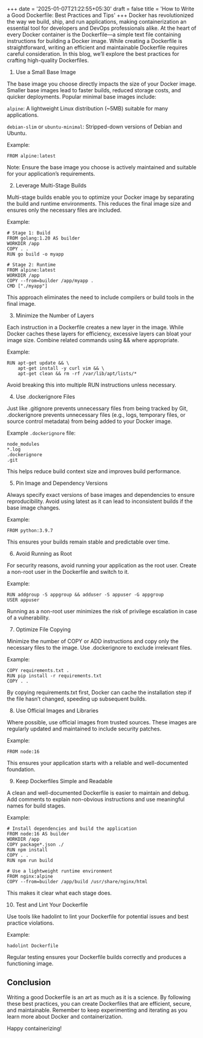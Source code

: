+++
date = '2025-01-07T21:22:55+05:30'
draft = false
title = 'How to Write a Good Dockerfile: Best Practices and Tips'
+++
Docker has revolutionized the way we build, ship, and run applications, making containerization an essential tool for developers and DevOps professionals alike. At the heart of every Docker container is the Dockerfile—a simple text file containing instructions for building a Docker image. While creating a Dockerfile is straightforward, writing an efficient and maintainable Dockerfile requires careful consideration. In this blog, we’ll explore the best practices for crafting high-quality Dockerfiles.

1. Use a Small Base Image

The base image you choose directly impacts the size of your Docker image. Smaller base images lead to faster builds, reduced storage costs, and quicker deployments. Popular minimal base images include:

`alpine`: A lightweight Linux distribution (~5MB) suitable for many applications.

`debian-slim` or `ubuntu-minimal`: Stripped-down versions of Debian and Ubuntu.

Example:
```
FROM alpine:latest
```
Note: Ensure the base image you choose is actively maintained and suitable for your application’s requirements.

2. Leverage Multi-Stage Builds

Multi-stage builds enable you to optimize your Docker image by separating the build and runtime environments. This reduces the final image size and ensures only the necessary files are included.

Example:
```
# Stage 1: Build
FROM golang:1.20 AS builder
WORKDIR /app
COPY . .
RUN go build -o myapp

# Stage 2: Runtime
FROM alpine:latest
WORKDIR /app
COPY --from=builder /app/myapp .
CMD ["./myapp"]
```
This approach eliminates the need to include compilers or build tools in the final image.

3. Minimize the Number of Layers

Each instruction in a Dockerfile creates a new layer in the image. While Docker caches these layers for efficiency, excessive layers can bloat your image size. Combine related commands using && where appropriate.

Example:
```
RUN apt-get update && \
    apt-get install -y curl vim && \
    apt-get clean && rm -rf /var/lib/apt/lists/*
```
Avoid breaking this into multiple RUN instructions unless necessary.

4. Use .dockerignore Files

Just like .gitignore prevents unnecessary files from being tracked by Git, .dockerignore prevents unnecessary files (e.g., logs, temporary files, or source control metadata) from being added to your Docker image.

Example `.dockerignore` file:
```
node_modules
*.log
.dockerignore
.git
```
This helps reduce build context size and improves build performance.

5. Pin Image and Dependency Versions

Always specify exact versions of base images and dependencies to ensure reproducibility. Avoid using latest as it can lead to inconsistent builds if the base image changes.

Example:
```
FROM python:3.9.7
```
This ensures your builds remain stable and predictable over time.

6. Avoid Running as Root

For security reasons, avoid running your application as the root user. Create a non-root user in the Dockerfile and switch to it.

Example:
```
RUN addgroup -S appgroup && adduser -S appuser -G appgroup
USER appuser
```
Running as a non-root user minimizes the risk of privilege escalation in case of a vulnerability.

7. Optimize File Copying

Minimize the number of COPY or ADD instructions and copy only the necessary files to the image. Use .dockerignore to exclude irrelevant files.

Example:
```
COPY requirements.txt .
RUN pip install -r requirements.txt
COPY . .
```
By copying requirements.txt first, Docker can cache the installation step if the file hasn’t changed, speeding up subsequent builds.

8. Use Official Images and Libraries

Where possible, use official images from trusted sources. These images are regularly updated and maintained to include security patches.

Example:
```
FROM node:16
```
This ensures your application starts with a reliable and well-documented foundation.

9. Keep Dockerfiles Simple and Readable

A clean and well-documented Dockerfile is easier to maintain and debug. Add comments to explain non-obvious instructions and use meaningful names for build stages.

Example:
```
# Install dependencies and build the application
FROM node:16 AS builder
WORKDIR /app
COPY package*.json ./
RUN npm install
COPY . .
RUN npm run build

# Use a lightweight runtime environment
FROM nginx:alpine
COPY --from=builder /app/build /usr/share/nginx/html
```
This makes it clear what each stage does.

10. Test and Lint Your Dockerfile

Use tools like hadolint to lint your Dockerfile for potential issues and best practice violations.

Example:
```
hadolint Dockerfile
```
Regular testing ensures your Dockerfile builds correctly and produces a functioning image.

## Conclusion

Writing a good Dockerfile is an art as much as it is a science. By following these best practices, you can create Dockerfiles that are efficient, secure, and maintainable. Remember to keep experimenting and iterating as you learn more about Docker and containerization.

Happy containerizing!

